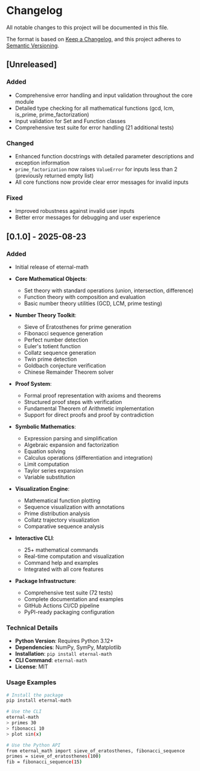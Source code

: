 # Changelog

All notable changes to this project will be documented in this file.

The format is based on [Keep a Changelog](https://keepachangelog.com/en/1.0.0/),
and this project adheres to [Semantic Versioning](https://semver.org/spec/v2.0.0.html).

## [Unreleased]

### Added

- Comprehensive error handling and input validation throughout the core module
- Detailed type checking for all mathematical functions (gcd, lcm, is_prime, prime_factorization)
- Input validation for Set and Function classes
- Comprehensive test suite for error handling (21 additional tests)

### Changed

- Enhanced function docstrings with detailed parameter descriptions and exception information
- `prime_factorization` now raises `ValueError` for inputs less than 2 (previously returned empty list)
- All core functions now provide clear error messages for invalid inputs

### Fixed

- Improved robustness against invalid user inputs
- Better error messages for debugging and user experience

## [0.1.0] - 2025-08-23

### Added

- Initial release of eternal-math
- **Core Mathematical Objects**:
  - Set theory with standard operations (union, intersection, difference)
  - Function theory with composition and evaluation
  - Basic number theory utilities (GCD, LCM, prime testing)

- **Number Theory Toolkit**:
  - Sieve of Eratosthenes for prime generation
  - Fibonacci sequence generation
  - Perfect number detection
  - Euler's totient function
  - Collatz sequence generation
  - Twin prime detection
  - Goldbach conjecture verification
  - Chinese Remainder Theorem solver

- **Proof System**:
  - Formal proof representation with axioms and theorems
  - Structured proof steps with verification
  - Fundamental Theorem of Arithmetic implementation
  - Support for direct proofs and proof by contradiction

- **Symbolic Mathematics**:
  - Expression parsing and simplification
  - Algebraic expansion and factorization
  - Equation solving
  - Calculus operations (differentiation and integration)
  - Limit computation
  - Taylor series expansion
  - Variable substitution

- **Visualization Engine**:
  - Mathematical function plotting
  - Sequence visualization with annotations
  - Prime distribution analysis
  - Collatz trajectory visualization
  - Comparative sequence analysis

- **Interactive CLI**:
  - 25+ mathematical commands
  - Real-time computation and visualization
  - Command help and examples
  - Integrated with all core features

- **Package Infrastructure**:
  - Comprehensive test suite (72 tests)
  - Complete documentation and examples
  - GitHub Actions CI/CD pipeline
  - PyPI-ready packaging configuration

### Technical Details

- **Python Version**: Requires Python 3.12+
- **Dependencies**: NumPy, SymPy, Matplotlib
- **Installation**: `pip install eternal-math`
- **CLI Command**: `eternal-math`
- **License**: MIT

### Usage Examples

```bash
# Install the package
pip install eternal-math

# Use the CLI
eternal-math
> primes 30
> fibonacci 10
> plot sin(x)

# Use the Python API
from eternal_math import sieve_of_eratosthenes, fibonacci_sequence
primes = sieve_of_eratosthenes(100)
fib = fibonacci_sequence(15)
```
